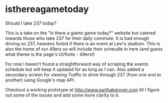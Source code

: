 # isthereagametoday
Should I take 237 today?

This is a take on the "Is there a giants game today?" website but catered towards those who take 237 for their daily commute. It is bad enough driving on 237, heavens forbid if there is an event at Levi's stadium. This is also the home of our 49ers so will include their scheudle in here (and guess what theme is the page's UI/fonts - 49ers!) 

For now I haven't found a straightforward way of scraping the events schedule but will keep it updated for as long as I can. Also added a secondary screen for viewing Traffic to drive through 237 (from one end to another) using Google's map API. 

Checkout a working prototype at http://www.sarthakgrover.com till I figure out some of the issues and add some more clarity to it. 
